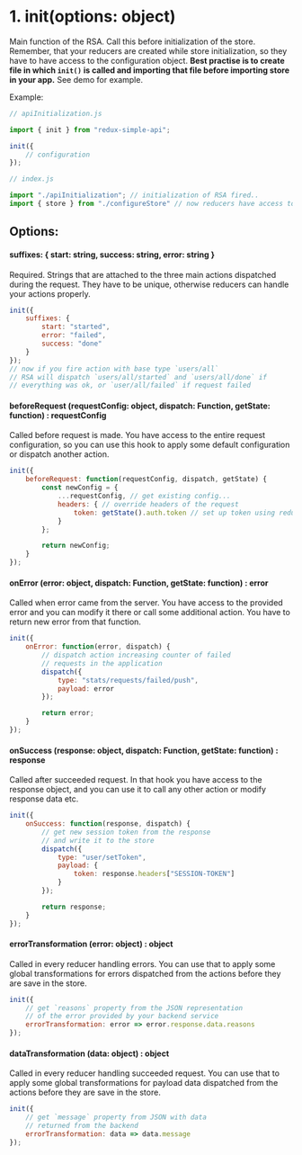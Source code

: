 # 1. init(options: object)
Main function of the RSA. Call this before initialization of the store. Remember, that your
reducers are created while store initialization, so they have to have access to the
configuration object. **Best practise is to create file in which `init()` is called and
importing that file before importing store in your app.** See demo for example.

Example:

```js
// apiInitialization.js

import { init } from "redux-simple-api";

init({
    // configuration
});

// index.js

import "./apiInitialization"; // initialization of RSA fired..
import { store } from "./configureStore" // now reducers have access to the RSA config
```

## Options: 

#### suffixes: { start: string, success: string, error: string }
Required. Strings that are attached to the three main actions dispatched during the request.
They have to be unique, otherwise reducers can handle your actions properly.

```js
init({
    suffixes: {
        start: "started",
        error: "failed",
        success: "done"
    }
});
// now if you fire action with base type `users/all`
// RSA will dispatch `users/all/started` and `users/all/done` if
// everything was ok, or `user/all/failed` if request failed
```

#### beforeRequest (requestConfig: object, dispatch: Function, getState: function) : requestConfig
Called before request is made. You have access to the entire request configuration, so you can use
this hook to apply some default configuration or dispatch another action.

```js
init({
    beforeRequest: function(requestConfig, dispatch, getState) {
        const newConfig = {
            ...requestConfig, // get existing config...
            headers: { // override headers of the request
                token: getState().auth.token // set up token using redux store
            }
        };

        return newConfig;
    }
});
```

#### onError (error: object, dispatch: Function, getState: function) : error
Called when error came from the server. You have access to the provided error and
you can modify it there or call some additional action. You have to return new error from that function.

```js
init({
    onError: function(error, dispatch) {
        // dispatch action increasing counter of failed
        // requests in the application
        dispatch({
            type: "stats/requests/failed/push",
            payload: error
        });

        return error;
    }
});
```

#### onSuccess (response: object, dispatch: Function, getState: function) : response
Called after succeeded request. In that hook you have access to the response object, and you can
use it to call any other action or modify response data etc.

```js
init({
    onSuccess: function(response, dispatch) {
        // get new session token from the response
        // and write it to the store
        dispatch({
            type: "user/setToken",
            payload: {
                token: response.headers["SESSION-TOKEN"]
            }
        });

        return response;
    }
});
```

#### errorTransformation (error: object) : object
Called in every reducer handling errors. You can use that to apply some global transformations for
errors dispatched from the actions before they are save in the store.

```js
init({
    // get `reasons` property from the JSON representation
    // of the error provided by your backend service
    errorTransformation: error => error.response.data.reasons
});
```

#### dataTransformation (data: object) : object
Called in every reducer handling succeeded request. You can use that to apply some global transformations for
payload data dispatched from the actions before they are save in the store.

```js
init({
    // get `message` property from JSON with data
    // returned from the backend
    errorTransformation: data => data.message
});
```
